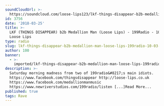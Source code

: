 ```yaml
---
soundCloudUrl: >-
  https://soundcloud.com/loose-lips123/lkf-things-disappear-b2b-medallion-man-loose-lips-199radio-100318
id: 3756
date: '2018-03-25'
title: >-
  LKF (THINGS DISAPPEAR) b2b Medallion Man (Loose Lips) - 199Radio - 10/03/18 -
  Loose Lips
type: radio
slug: lkf-things-disappear-b2b-medallion-man-loose-lips-199radio-10-03-18
author: 100
banner:
  - >-
    imported/lkf-things-disappear-b2b-medallion-man-loose-lips-199radio-10-03-18/image3756.jpeg
description: >-
  Saturday morning madness from two of 199radio&#8217;s main idiots.
  https://www.facebook.com/thingsdisappear http://loose-lips.co.uk
  https://www.facebook.com/medallionmanmusic
  https://www.newriverstudios.com/199radio/listen [...]Read More...
published: true
tags: Rave
---
```


